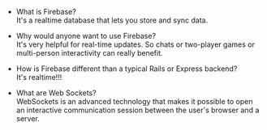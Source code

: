 * What is Firebase?  
It's a realtime database that lets you store and sync data.

* Why would anyone want to use Firebase?  
It's very helpful for real-time updates. So chats or two-player games or multi-person interactivity can really benefit.

* How is Firebase different than a typical Rails or Express backend?  
It's realtime!!!

* What are Web Sockets?  
WebSockets is an advanced technology that makes it possible to open an interactive communication session between the user's browser and a server.  
